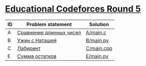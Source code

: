 # [Educational Codeforces Round 5](http://codeforces.com/contests/616)

| ID | Problem statement                                                      | Solution                 |
|----|------------------------------------------------------------------------|--------------------------|
| A  | [Сравнение длинных чисел](http://codeforces.com/contest/616/problem/A) | [A/main.c](A/main.c)     |
| B  | [Ужин с Наташей](http://codeforces.com/contest/616/problem/B)          | [B/main.py](B/main.py)   |
| C  | [Лабиринт](http://codeforces.com/contest/616/problem/C)                | [C/main.cpp](C/main.cpp) |
| E  | [Сумма остатков](http://codeforces.com/contest/616/problem/E)          | [E/main.py](E/main.py)   |

